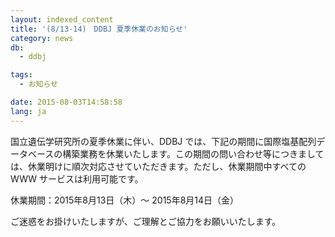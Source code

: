 ```yaml
---
layout: indexed_content
title: '(8/13-14)　DDBJ 夏季休業のお知らせ'
category: news
db:
  - ddbj

tags:
  - お知らせ

date: 2015-08-03T14:58:58
lang: ja
---
```


<p>国立遺伝学研究所の夏季休業に伴い、DDBJ では、下記の期間に国際塩基配列データベースの構築業務を休業いたします。この期間の問い合わせ等につきましては、休業明けに順次対応させていただきます。ただし、休業期間中すべての WWW サービスは利用可能です。</p>

<p><span class="font-bold">休業期間：2015年8月13日（木）～ 2015年8月14日（金）</span></p>

<p>ご迷惑をお掛けいたしますが、ご理解とご協力をお願いいたします。</p>
